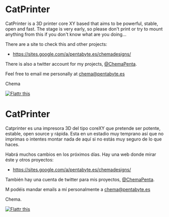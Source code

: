 # CatPrinter

CatPrinter is a 3D printer core XY based that aims to be powerful, stable, open and fast. The stage is very early, so please don't print or try to mount anything from this if you don't know what are you doing...

There are a site to check this and other projects:

 * https://sites.google.com/a/pentabyte.es/chemadesigns/

There is also a twitter account for my projects, [@ChemaPenta](http://www.twitter.com/ChemaPenta).

Feel free to email me personally at chema@pentabyte.es

Chema

[![Flattr this][2]][1]

[1]: http://flattr.com/thing/1403970/Chema-open-designs
[2]: http://api.flattr.com/button/button-static-50x60.png


# CatPrinter

Catprinter es una impresora 3D del tipo coreXY que pretende ser potente, estable, open source y rápida. Esta en un estadio muy temprano así que no imprimas o intentes montar nada de aquí si no estás muy seguro de lo que haces.

Habrá muchos cambios en los próximos días.
Hay una web donde mirar éste y otros proyectos:

 * https://sites.google.com/a/pentabyte.es/chemadesigns/

También hay una cuenta de twitter para mis proyectos, [@ChemaPenta](http://www.twitter.com/ChemaPenta).

M podéis mandar emails a mí personalmente a chema@pentabyte.es

Chema.

[![Flattr this][2]][1]

[1]: http://flattr.com/thing/1403970/Chema-open-designs
[2]: http://api.flattr.com/button/button-static-50x60.png